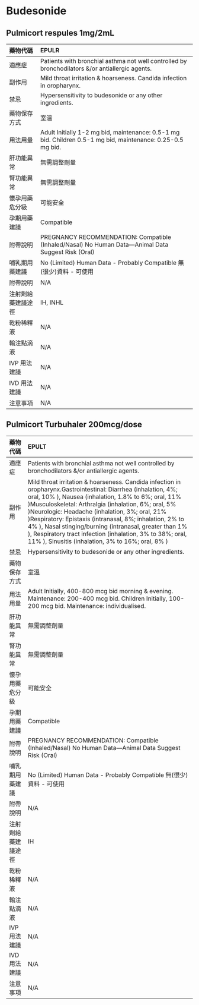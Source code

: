 # Budesonide

## Pulmicort respules 1mg/2mL

| 藥物代碼 | EPULR |
| :--- | :--- |
| 適應症 | Patients with bronchial asthma not well controlled by bronchodilators &/or antiallergic agents. |
| 副作用 | Mild throat irritation & hoarseness. Candida infection in oropharynx. |
| 禁忌 | Hypersensitivity to budesonide or any other ingredients. |
| 藥物保存方式 | 室溫 |
| 用法用量 | Adult Initially 1-2 mg bid, maintenance: 0.5-1 mg bid. Children 0.5-1 mg bid, maintenance: 0.25-0.5 mg bid. |
| 肝功能異常 | 無需調整劑量 |
| 腎功能異常 | 無需調整劑量 |
| 懷孕用藥危分級 | 可能安全 |
| 孕期用藥建議 | Compatible |
| 附帶說明 | PREGNANCY RECOMMENDATION: Compatible \(Inhaled/Nasal\) No Human Data—Animal Data Suggest Risk \(Oral\) |
| 哺乳期用藥建議 | No \(Limited\) Human Data - Probably Compatible 無\(很少\)資料 - 可使用 |
| 附帶說明 | N/A |
| 注射劑給藥建議途徑 | IH, INHL |
| 乾粉稀釋液 | N/A |
| 輸注點滴液 | N/A |
| IVP 用法建議 | N/A |
| IVD 用法建議 | N/A |
| 注意事項 | N/A |

## Pulmicort Turbuhaler 200mcg/dose

| 藥物代碼 | EPULT |
| :--- | :--- |
| 適應症 | Patients with bronchial asthma not well controlled by bronchodilators &/or antiallergic agents. |
| 副作用 | Mild throat irritation & hoarseness. Candida infection in oropharynx.Gastrointestinal: Diarrhea \(inhalation, 4%; oral, 10% \), Nausea \(inhalation, 1.8% to 6%; oral, 11% \)Musculoskeletal: Arthralgia \(inhalation, 6%; oral, 5% \)Neurologic: Headache \(inhalation, 3%; oral, 21% \)Respiratory: Epistaxis \(intranasal, 8%; inhalation, 2% to 4% \), Nasal stinging/burning \(intranasal, greater than 1% \), Respiratory tract infection \(inhalation, 3% to 38%; oral, 11% \), Sinusitis \(inhalation, 3% to 16%; oral, 8% \) |
| 禁忌 | Hypersensitivity to budesonide or any other ingredients. |
| 藥物保存方式 | 室溫 |
| 用法用量 | Adult Initially, 400-800 mcg bid morning & evening. Maintenance: 200-400 mcg bid. Children Initially, 100-200 mcg bid. Maintenance: individualised. |
| 肝功能異常 | 無需調整劑量 |
| 腎功能異常 | 無需調整劑量 |
| 懷孕用藥危分級 | 可能安全 |
| 孕期用藥建議 | Compatible |
| 附帶說明 | PREGNANCY RECOMMENDATION: Compatible \(Inhaled/Nasal\) No Human Data—Animal Data Suggest Risk \(Oral\) |
| 哺乳期用藥建議 | No \(Limited\) Human Data - Probably Compatible 無\(很少\)資料 - 可使用 |
| 附帶說明 | N/A |
| 注射劑給藥建議途徑 | IH |
| 乾粉稀釋液 | N/A |
| 輸注點滴液 | N/A |
| IVP 用法建議 | N/A |
| IVD 用法建議 | N/A |
| 注意事項 | N/A |

